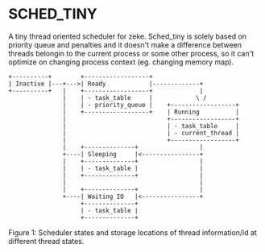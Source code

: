 SCHED_TINY
==========

A tiny thread oriented scheduler for zeke.
Sched_tiny is solely based on priority queue and penalties and it doesn't make
a difference between threads belongin to the current process or some other
process, so it can't optimize on changing process context (eg. changing memory
map).


    +----------+        +------------------+
    | Inactive |---+--->| Ready            |-------------+
    +----------+   |    +------------------+             |
                   |    | - task_table     |            \ /
                   |    | - priority_queue |    +------------------+
                   |    +------------------+    | Running          |
                   |                            +------------------+
                   |                            | - task_table     |
                   |                            | - current_thread |
                   |                            +------------------+
                   |    +--------------+                 |
                   +----| Sleeping     |<----------------+
                   |    +--------------+                 |
                   |    | - task_table |                 |
                   |    +--------------+                 |
                   |                                     |
                   |    +--------------+                 |
                   +----| Waiting IO   |<----------------+
                        +--------------+
                        | - task_table |
                        +--------------+

Figure 1: Scheduler states and storage locations of thread information/id at
different thread states.
